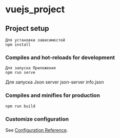 # vuejs_project

## Project setup
```
Для установки зависимостей
npm install
```

### Compiles and hot-reloads for development
```
Для запуска Приложения
npm run serve
```
Для запуска Json server
json-server info.json


### Compiles and minifies for production
```
npm run build
```

### Customize configuration
See [Configuration Reference](https://cli.vuejs.org/config/).

